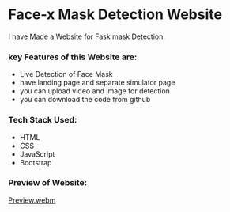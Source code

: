 
# Face-x Mask Detection Website

I have Made a Website for Fask mask Detection.

### key Features of this Website are:
-  Live Detection of Face Mask
- have landing page and separate simulator page
- you can upload video and image for detection
- you can download the code from github

### Tech Stack Used:
- HTML
- CSS
- JavaScript
- Bootstrap

### Preview of Website:

[Preview.webm](https://user-images.githubusercontent.com/75840118/195080387-6e6f6d2e-e59f-48bb-90a1-383186bc03ea.webm)

